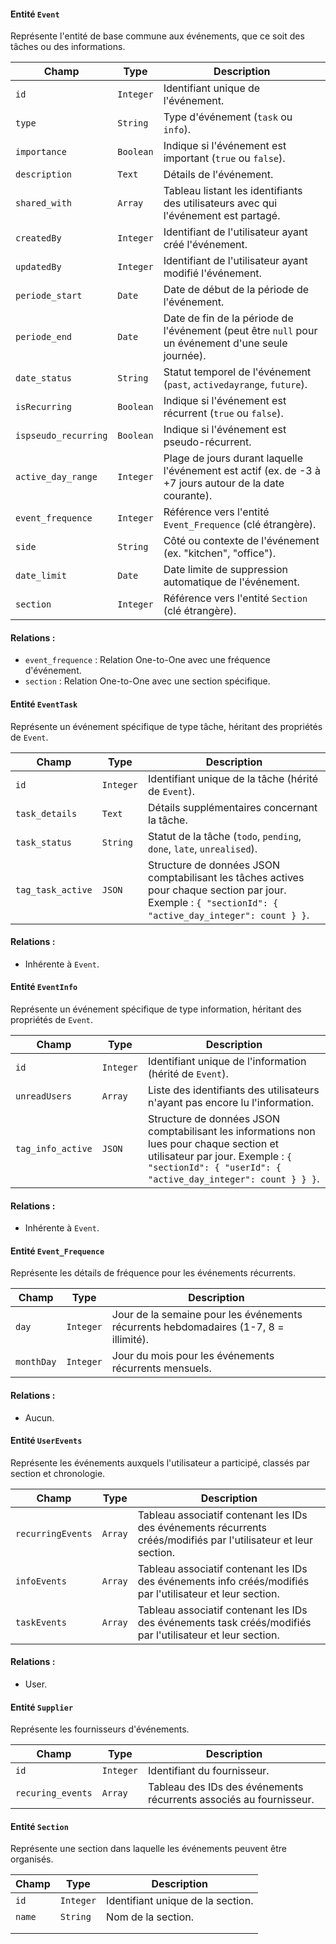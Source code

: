 #### Entité `Event`
Représente l'entité de base commune aux événements, que ce soit des tâches ou des informations.

| Champ              | Type            | Description                                                                                       |
|--------------------|-----------------|---------------------------------------------------------------------------------------------------|
| `id`               | `Integer`       | Identifiant unique de l'événement.                                                                |
| `type`             | `String`        | Type d'événement (`task` ou `info`).                                                              |
| `importance`       | `Boolean`       | Indique si l'événement est important (`true` ou `false`).                                          |
| `description`      | `Text`          | Détails de l'événement.                                                                           |
| `shared_with`      | `Array`         | Tableau listant les identifiants des utilisateurs avec qui l'événement est partagé.                |
| `createdBy`        | `Integer`       | Identifiant de l'utilisateur ayant créé l'événement.                                               |
| `updatedBy`        | `Integer`       | Identifiant de l'utilisateur ayant modifié l'événement.                                            |
| `periode_start`    | `Date`          | Date de début de la période de l'événement.                                                       |
| `periode_end`      | `Date`          | Date de fin de la période de l'événement (peut être `null` pour un événement d'une seule journée).  |
| `date_status`      | `String`        | Statut temporel de l'événement (`past`, `activedayrange`, `future`).                               |
| `isRecurring`      | `Boolean`       | Indique si l'événement est récurrent (`true` ou `false`).                                          |
| `ispseudo_recurring` | `Boolean`     | Indique si l'événement est pseudo-récurrent.                                                      |
| `active_day_range` | `Integer`       | Plage de jours durant laquelle l'événement est actif (ex. de -3 à +7 jours autour de la date courante). |
| `event_frequence`  | `Integer`       | Référence vers l'entité `Event_Frequence` (clé étrangère).                                         |
| `side`             | `String`        | Côté ou contexte de l'événement (ex. "kitchen", "office").                                         |
| `date_limit`       | `Date`          | Date limite de suppression automatique de l'événement.                                             |
| `section`          | `Integer`       | Référence vers l'entité `Section` (clé étrangère).                                                 |

#### Relations :
- `event_frequence` : Relation One-to-One avec une fréquence d'événement.
- `section` : Relation One-to-One avec une section spécifique.

#### Entité `EventTask`
Représente un événement spécifique de type tâche, héritant des propriétés de `Event`.

| Champ             | Type            | Description                                                                                       |
|-------------------|-----------------|---------------------------------------------------------------------------------------------------|
| `id`              | `Integer`       | Identifiant unique de la tâche (hérité de `Event`).                                                |
| `task_details`     | `Text`          | Détails supplémentaires concernant la tâche.                                                      |
| `task_status`      | `String`        | Statut de la tâche (`todo`, `pending`, `done`, `late`, `unrealised`).                              |
| `tag_task_active`  | `JSON`          | Structure de données JSON comptabilisant les tâches actives pour chaque section par jour. Exemple : `{ "sectionId": { "active_day_integer": count } }`. |

#### Relations :
- Inhérente à `Event`.

#### Entité `EventInfo`
Représente un événement spécifique de type information, héritant des propriétés de `Event`.

| Champ             | Type            | Description                                                                                       |
|-------------------|-----------------|---------------------------------------------------------------------------------------------------|
| `id`              | `Integer`       | Identifiant unique de l'information (hérité de `Event`).                                           |
| `unreadUsers`      | `Array`         | Liste des identifiants des utilisateurs n'ayant pas encore lu l'information.                       |
| `tag_info_active`  | `JSON`          | Structure de données JSON comptabilisant les informations non lues pour chaque section et utilisateur par jour. Exemple : `{ "sectionId": { "userId": { "active_day_integer": count } } }`. |

#### Relations :
- Inhérente à `Event`.

#### Entité `Event_Frequence`
Représente les détails de fréquence pour les événements récurrents.

| Champ       | Type     | Description                                                                                      |
|-------------|----------|--------------------------------------------------------------------------------------------------|
| `day`       | `Integer`| Jour de la semaine pour les événements récurrents hebdomadaires (1-7, 8 = illimité).           |
| `monthDay`  | `Integer`| Jour du mois pour les événements récurrents mensuels.                                          |

#### Relations :
- Aucun.

#### Entité `UserEvents`
Représente les événements auxquels l'utilisateur a participé, classés par section et chronologie.

| Champ              | Type     | Description                                                                                     |
|--------------------|----------|-------------------------------------------------------------------------------------------------|
| `recurringEvents`  | `Array`  | Tableau associatif contenant les IDs des événements récurrents créés/modifiés par l'utilisateur et leur section. |
| `infoEvents`       | `Array`  | Tableau associatif contenant les IDs des événements info créés/modifiés par l'utilisateur et leur section.  |
| `taskEvents`       | `Array`  | Tableau associatif contenant les IDs des événements task créés/modifiés par l'utilisateur et leur section. |

#### Relations :
- User.

#### Entité `Supplier`
Représente les fournisseurs d'événements.

| Champ             | Type     | Description                                                                                     |
|-------------------|----------|-------------------------------------------------------------------------------------------------|
| `id`              | `Integer`| Identifiant du fournisseur.                                                                     |
| `recuring_events` | `Array`  | Tableau des IDs des événements récurrents associés au fournisseur.                              |

#### Entité `Section`
Représente une section dans laquelle les événements peuvent être organisés.

| Champ              | Type            | Description                                                                                       |
|--------------------|-----------------|---------------------------------------------------------------------------------------------------|
| `id`               | `Integer`       | Identifiant unique de la section.                                                                  |
| `name`             | `String`        | Nom de la section.                                                                                |                                                   |
                                        |
                                       |

